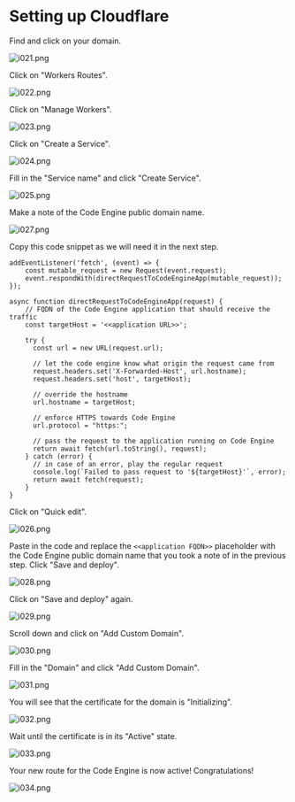 # Setting up Cloudflare

Find and click on your domain.

![i021.png](/images/i021.png)

Click on "Workers Routes".

![i022.png](/images/i022.png)

Click on "Manage Workers".

![i023.png](/images/i023.png)

Click on "Create a Service".

![i024.png](/images/i024.png)

Fill in the "Service name" and click "Create Service".

![i025.png](/images/i025.png)

Make a note of the Code Engine public domain name.

![i027.png](/images/i027.png)

Copy this code snippet as we will need it in the next step.

```
addEventListener('fetch', (event) => {
    const mutable_request = new Request(event.request);
    event.respondWith(directRequestToCodeEngineApp(mutable_request));
});
 
async function directRequestToCodeEngineApp(request) {
    // FQDN of the Code Engine application that should receive the traffic
    const targetHost = '<<application URL>>';
     
    try {
      const url = new URL(request.url);
 
      // let the code engine know what origin the request came from
      request.headers.set('X-Forwarded-Host', url.hostname);
      request.headers.set('host', targetHost);
 
      // override the hostname
      url.hostname = targetHost;
 
      // enforce HTTPS towards Code Engine
      url.protocol = "https:";
     
      // pass the request to the application running on Code Engine
      return await fetch(url.toString(), request);
    } catch (error) {
      // in case of an error, play the regular request
      console.log(`Failed to pass request to '${targetHost}'`, error);
      return await fetch(request);
    }
}
```

Click on "Quick edit".

![i026.png](/images/i026.png)

Paste in the code and replace the `<<application FQDN>>` placeholder with the Code Engine public domain name that you took a note of in the previous step. Click "Save and deploy".

![i028.png](/images/i028.png)

Click on "Save and deploy" again.

![i029.png](/images/i029.png)

Scroll down and click on "Add Custom Domain".

![i030.png](/images/i030.png)

Fill in the "Domain" and click "Add Custom Domain".

![i031.png](/images/i031.png)

You will see that the certificate for the domain is "Initializing".

![i032.png](/images/i032.png)

Wait until the certificate is in its "Active" state.

![i033.png](/images/i033.png)

Your new route for the Code Engine is now active! Congratulations!

![i034.png](/images/i034.png)
